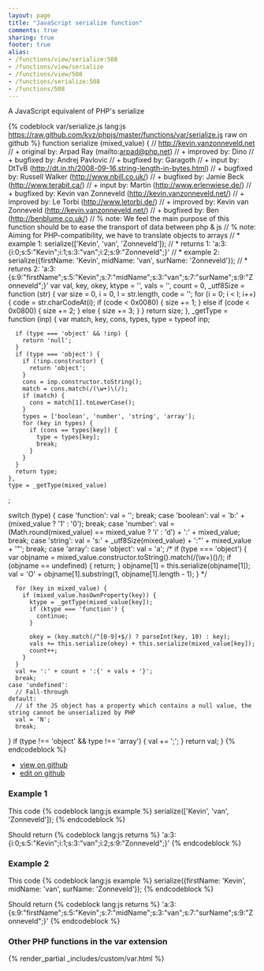 ```yaml
---
layout: page
title: "JavaScript serialize function"
comments: true
sharing: true
footer: true
alias:
- /functions/view/serialize:508
- /functions/view/serialize
- /functions/view/508
- /functions/serialize:508
- /functions/508
---
```

<!-- Generated by Rakefile:build -->
A JavaScript equivalent of PHP's serialize

{% codeblock var/serialize.js lang:js https://raw.github.com/kvz/phpjs/master/functions/var/serialize.js raw on github %}
function serialize (mixed_value) {
  // http://kevin.vanzonneveld.net
  // +   original by: Arpad Ray (mailto:arpad@php.net)
  // +   improved by: Dino
  // +   bugfixed by: Andrej Pavlovic
  // +   bugfixed by: Garagoth
  // +      input by: DtTvB (http://dt.in.th/2008-09-16.string-length-in-bytes.html)
  // +   bugfixed by: Russell Walker (http://www.nbill.co.uk/)
  // +   bugfixed by: Jamie Beck (http://www.terabit.ca/)
  // +      input by: Martin (http://www.erlenwiese.de/)
  // +   bugfixed by: Kevin van Zonneveld (http://kevin.vanzonneveld.net/)
  // +   improved by: Le Torbi (http://www.letorbi.de/)
  // +   improved by: Kevin van Zonneveld (http://kevin.vanzonneveld.net/)
  // +   bugfixed by: Ben (http://benblume.co.uk/)
  // %          note: We feel the main purpose of this function should be to ease the transport of data between php & js
  // %          note: Aiming for PHP-compatibility, we have to translate objects to arrays
  // *     example 1: serialize(['Kevin', 'van', 'Zonneveld']);
  // *     returns 1: 'a:3:{i:0;s:5:"Kevin";i:1;s:3:"van";i:2;s:9:"Zonneveld";}'
  // *     example 2: serialize({firstName: 'Kevin', midName: 'van', surName: 'Zonneveld'});
  // *     returns 2: 'a:3:{s:9:"firstName";s:5:"Kevin";s:7:"midName";s:3:"van";s:7:"surName";s:9:"Zonneveld";}'
  var val, key, okey,
    ktype = '', vals = '', count = 0,
    _utf8Size = function (str) {
      var size = 0,
        i = 0,
        l = str.length,
        code = '';
      for (i = 0; i < l; i++) {
        code = str.charCodeAt(i);
        if (code < 0x0080) {
          size += 1;
        }
        else if (code < 0x0800) {
          size += 2;
        }
        else {
          size += 3;
        }
      }
      return size;
    },
    _getType = function (inp) {
      var match, key, cons, types, type = typeof inp;

      if (type === 'object' && !inp) {
        return 'null';
      }
      if (type === 'object') {
        if (!inp.constructor) {
          return 'object';
        }
        cons = inp.constructor.toString();
        match = cons.match(/(\w+)\(/);
        if (match) {
          cons = match[1].toLowerCase();
        }
        types = ['boolean', 'number', 'string', 'array'];
        for (key in types) {
          if (cons == types[key]) {
            type = types[key];
            break;
          }
        }
      }
      return type;
    },
    type = _getType(mixed_value)
  ;

  switch (type) {
    case 'function':
      val = '';
      break;
    case 'boolean':
      val = 'b:' + (mixed_value ? '1' : '0');
      break;
    case 'number':
      val = (Math.round(mixed_value) == mixed_value ? 'i' : 'd') + ':' + mixed_value;
      break;
    case 'string':
      val = 's:' + _utf8Size(mixed_value) + ':"' + mixed_value + '"';
      break;
    case 'array': case 'object':
      val = 'a';
  /*
        if (type === 'object') {
          var objname = mixed_value.constructor.toString().match(/(\w+)\(\)/);
          if (objname == undefined) {
            return;
          }
          objname[1] = this.serialize(objname[1]);
          val = 'O' + objname[1].substring(1, objname[1].length - 1);
        }
        */

      for (key in mixed_value) {
        if (mixed_value.hasOwnProperty(key)) {
          ktype = _getType(mixed_value[key]);
          if (ktype === 'function') {
            continue;
          }

          okey = (key.match(/^[0-9]+$/) ? parseInt(key, 10) : key);
          vals += this.serialize(okey) + this.serialize(mixed_value[key]);
          count++;
        }
      }
      val += ':' + count + ':{' + vals + '}';
      break;
    case 'undefined':
      // Fall-through
    default:
      // if the JS object has a property which contains a null value, the string cannot be unserialized by PHP
      val = 'N';
      break;
  }
  if (type !== 'object' && type !== 'array') {
    val += ';';
  }
  return val;
}
{% endcodeblock %}

 - [view on github](https://github.com/kvz/phpjs/blob/master/functions/var/serialize.js)
 - [edit on github](https://github.com/kvz/phpjs/edit/master/functions/var/serialize.js)

### Example 1
This code
{% codeblock lang:js example %}
serialize(['Kevin', 'van', 'Zonneveld']);
{% endcodeblock %}

Should return
{% codeblock lang:js returns %}
'a:3:{i:0;s:5:"Kevin";i:1;s:3:"van";i:2;s:9:"Zonneveld";}'
{% endcodeblock %}

### Example 2
This code
{% codeblock lang:js example %}
serialize({firstName: 'Kevin', midName: 'van', surName: 'Zonneveld'});
{% endcodeblock %}

Should return
{% codeblock lang:js returns %}
'a:3:{s:9:"firstName";s:5:"Kevin";s:7:"midName";s:3:"van";s:7:"surName";s:9:"Zonneveld";}'
{% endcodeblock %}


### Other PHP functions in the var extension
{% render_partial _includes/custom/var.html %}
